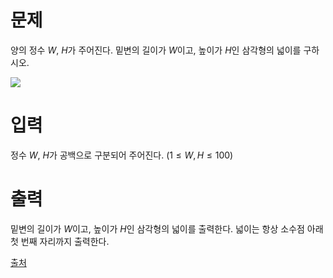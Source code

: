 # 문제

양의 정수 
$W$, 
$H$가 주어진다. 밑변의 길이가 
$W$이고, 높이가 
$H$인 삼각형의 넓이를 구하시오.

<img src = "https://upload.acmicpc.net/f24ae595-16ac-45e7-9c86-60216c7bc7a9/-/preview/">

# 입력

정수 
$W$, 
$H$가 공백으로 구분되어 주어진다. 
$(1 \le W, H \le 100)$ 

# 출력

밑변의 길이가 
$W$이고, 높이가 
$H$인 삼각형의 넓이를 출력한다. 넓이는 항상 소수점 아래 첫 번째 자리까지 출력한다.

[출처](https://www.acmicpc.net/problem/29751)
